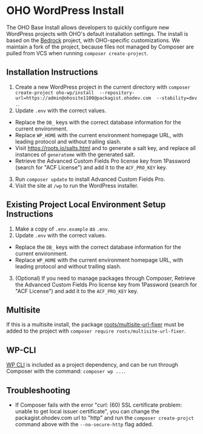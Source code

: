 # OHO WordPress Install

The OHO Base Install allows developers to quickly configure new WordPress
projects with OHO's default installation settings. The install is based on the
[Bedrock](https://github.com/roots/bedrock) project, with OHO-specific
customizations. We maintain a fork of the project, because files not managed by
Composer are pulled from VCS when running `composer create-project`.

## Installation Instructions

1. Create a new WordPress project in the current directory with
   `composer create-project oho-wp/install 
   --repository-url=https://admin@ohosite1100@packagist.ohodev.com 
   --stability=dev .`.
2. Update `.env` with the correct values.
  * Replace the `DB_` keys with the correct database information for the current
    environment.
  * Replace `WP_HOME` with the current environment homepage URL, with leading
    protocol and without trailing slash.
  * Visit https://roots.io/salts.html and to generate a salt key, and replace
    all instances of `generateme` with the generated salt.
  * Retrieve the Advanced Custom Fields Pro license key from 1Password (search
    for "ACF License") and add it to the `ACF_PRO_KEY` key.
3. Run `composer update` to install Advanced Custom Fields Pro.
4. Visit the site at `/wp` to run the WordPress installer.

## Existing Project Local Environment Setup Instructions

1. Make a copy of `.env.example` as `.env`.
2. Update `.env` with the correct values.
  * Replace the `DB_` keys with the correct database information for the current
    environment.
  * Replace `WP_HOME` with the current environment homepage URL, with leading
    protocol and without trailing slash.
3. (Optional) If you need to manage packages through Composer, Retrieve the
   Advanced Custom Fields Pro license key from 1Password (search for "ACF License")
   and add it to the `ACF_PRO_KEY` key.

## Multisite

If this is a multisite install, the package
[roots/multisite-url-fixer](https://github.com/roots/multisite-url-fixer) must
be added to the project with `composer require roots/multisite-url-fixer`.

## WP-CLI

[WP CLI](https://wp-cli.org) is included as a project dependency, and can be run
through Composer with the command: `composer wp ...`.

## Troubleshooting

* If Composer fails with the error "curl: (60) SSL certificate problem: unable 
  to get local issuer certificate", you can change the packagist.ohodev.com 
  url to "http" and run the `composer create-projct` command above with the 
  `--no-secure-http` flag added.
